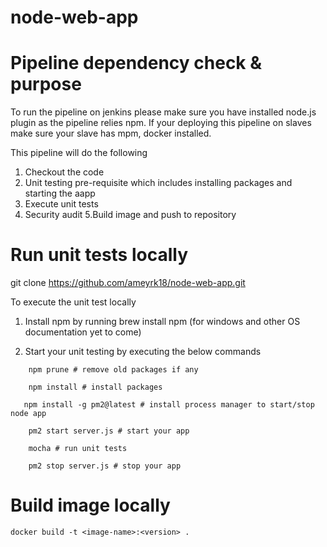 # node-web-app


# Pipeline dependency check & purpose

To run the pipeline on jenkins please make sure you have installed node.js plugin as the pipeline relies npm. If your deploying this pipeline on slaves make sure your slave has mpm, docker installed. 

This pipeline will do the following
1. Checkout the code
2. Unit testing pre-requisite which includes installing packages and starting the aapp
3. Execute unit tests
4. Security audit
5.Build image and push to repository 

# Run unit tests locally

git clone https://github.com/ameyrk18/node-web-app.git

To execute the unit test locally

1. Install npm by running brew install npm (for windows and other OS documentation yet to come)

2. Start your unit testing by executing the below commands
    
``    npm prune # remove old packages if any``

``    npm install # install packages``

``   npm install -g pm2@latest # install process manager to start/stop node app``

``    pm2 start server.js # start your app``

``    mocha # run unit tests``

``    pm2 stop server.js # stop your app``

# Build image locally 

``docker build -t <image-name>:<version> .``
  
